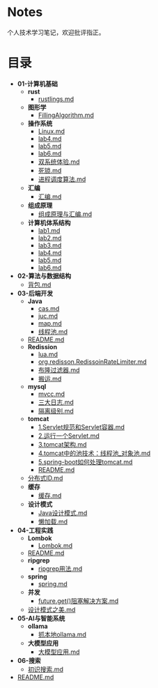 # Notes

个人技术学习笔记，欢迎批评指正。

# 目录

- **01-计算机基础**
  - **rust**
    - [rustlings.md](01-计算机基础/rust/rustlings.md)
  - **图形学**
    - [FillingAlgorithm.md](01-计算机基础/图形学/FillingAlgorithm.md)
  - **操作系统**
    - [Linux.md](01-计算机基础/操作系统/Linux.md)
    - [lab4.md](01-计算机基础/操作系统/lab4.md)
    - [lab5.md](01-计算机基础/操作系统/lab5.md)
    - [lab6.md](01-计算机基础/操作系统/lab6.md)
    - [双系统体验.md](01-计算机基础/操作系统/双系统体验.md)
    - [死锁.md](01-计算机基础/操作系统/死锁.md)
    - [进程调度算法.md](01-计算机基础/操作系统/进程调度算法.md)
  - **汇编**
    - [汇编.md](01-计算机基础/汇编/汇编.md)
  - **组成原理**
    - [组成原理与汇编.md](01-计算机基础/组成原理/组成原理与汇编.md)
  - **计算机体系结构**
    - [lab1.md](01-计算机基础/计算机体系结构/lab1.md)
    - [lab2.md](01-计算机基础/计算机体系结构/lab2.md)
    - [lab3.md](01-计算机基础/计算机体系结构/lab3.md)
    - [lab4.md](01-计算机基础/计算机体系结构/lab4.md)
    - [lab5.md](01-计算机基础/计算机体系结构/lab5.md)
    - [lab6.md](01-计算机基础/计算机体系结构/lab6.md)
- **02-算法与数据结构**
  - [背包.md](02-算法与数据结构/背包.md)
- **03-后端开发**
  - **Java**
    - [cas.md](03-后端开发/Java/cas.md)
    - [juc.md](03-后端开发/Java/juc.md)
    - [map.md](03-后端开发/Java/map.md)
    - [线程池.md](03-后端开发/Java/线程池.md)
  - [README.md](03-后端开发/README.md)
  - **Redission**
    - [lua.md](03-后端开发/Redission/lua.md)
    - [org.redisson.RedissoinRateLimiter.md](03-后端开发/Redission/org.redisson.RedissoinRateLimiter.md)
    - [布隆过滤器.md](03-后端开发/Redission/布隆过滤器.md)
    - [搬运.md](03-后端开发/Redission/搬运.md)
  - **mysql**
    - [mvcc.md](03-后端开发/mysql/mvcc.md)
    - [三大日志.md](03-后端开发/mysql/三大日志.md)
    - [隔离级别.md](03-后端开发/mysql/隔离级别.md)
  - **tomcat**
    - [1.Servlet规范和Servlet容器.md](03-后端开发/tomcat/1.Servlet规范和Servlet容器.md)
    - [2.运行一个Servlet.md](03-后端开发/tomcat/2.运行一个Servlet.md)
    - [3.tomcat架构.md](03-后端开发/tomcat/3.tomcat架构.md)
    - [4.tomcat中的池技术：线程池_对象池.md](03-后端开发/tomcat/4.tomcat中的池技术：线程池_对象池.md)
    - [5.spring-boot如何处理tomcat.md](03-后端开发/tomcat/5.spring-boot如何处理tomcat.md)
    - [README.md](03-后端开发/tomcat/README.md)
  - [分布式ID.md](03-后端开发/分布式ID.md)
  - **缓存**
    - [缓存.md](03-后端开发/缓存/缓存.md)
  - **设计模式**
    - [Java设计模式.md](03-后端开发/设计模式/Java设计模式.md)
    - [懒加载.md](03-后端开发/设计模式/懒加载.md)
- **04-工程实践**
  - **Lombok**
    - [Lombok.md](04-工程实践/Lombok/Lombok.md)
  - [README.md](04-工程实践/README.md)
  - **ripgrep**
    - [ripgrep用法.md](04-工程实践/ripgrep/ripgrep用法.md)
  - **spring**
    - [spring.md](04-工程实践/spring/spring.md)
  - **并发**
    - [future.get()阻塞解决方案.md](04-工程实践/并发/future.get()阻塞解决方案.md)
  - [设计模式之美.md](04-工程实践/设计模式之美.md)
- **05-AI与智能系统**
  - **ollama**
    - [抓本地ollama.md](05-AI与智能系统/ollama/抓本地ollama.md)
  - **大模型应用**
    - [大模型应用.md](05-AI与智能系统/大模型应用/大模型应用.md)
- **06-搜索**
  - [初识搜索.md](06-搜索/初识搜索.md)
- [README.md](README.md)
